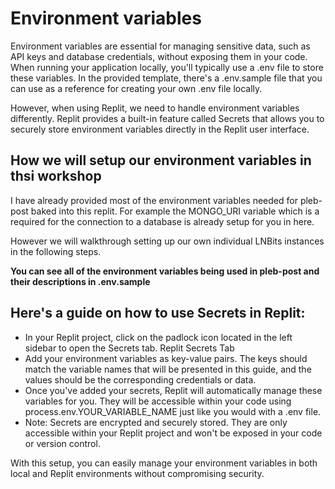 # Environment variables

Environment variables are essential for managing sensitive data, such as API keys and database credentials, without exposing them in your code. When running your application locally, you'll typically use a .env file to store these variables. In the provided template, there's a .env.sample file that you can use as a reference for creating your own .env file locally.

However, when using Replit, we need to handle environment variables differently. Replit provides a built-in feature called Secrets that allows you to securely store environment variables directly in the Replit user interface.

## How we will setup our environment variables in thsi workshop

I have already provided most of the environment variables needed for pleb-post baked into this replit. For example the MONGO_URI variable which is a required for the connection to a database is already setup for you in here.

However we will walkthrough setting up our own individual LNBits instances in the following steps.


**You can see all of the environment variables being used in pleb-post and their descriptions in .env.sample**

## Here's a guide on how to use Secrets in Replit:

- In your Replit project, click on the padlock icon located in the left sidebar to open the Secrets tab.
Replit Secrets Tab
- Add your environment variables as key-value pairs. The keys should match the variable names that will be presented in this guide, and the values should be the corresponding credentials or data.
- Once you've added your secrets, Replit will automatically manage these variables for you. They will be accessible within your code using process.env.YOUR_VARIABLE_NAME just like you would with a .env file.
- Note: Secrets are encrypted and securely stored. They are only accessible within your Replit project and won't be exposed in your code or version control.


With this setup, you can easily manage your environment variables in both local and Replit environments without compromising security.